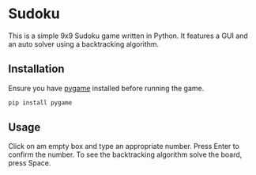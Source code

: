 # Sudoku

This is a simple 9x9 Sudoku game written in Python. It features a GUI and an auto solver using a backtracking algorithm.

## Installation

Ensure you have [pygame](https://www.pygame.org/wiki/about) installed before running the game.

```bash
pip install pygame
```

## Usage

Click on am empty box and type an appropriate number. Press Enter to confirm the number. To see the backtracking algorithm solve the board, press Space.
